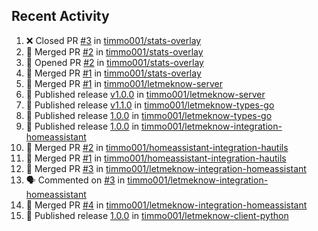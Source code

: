 ## Recent Activity

<!--START_SECTION:activity-->
1. ❌ Closed PR [#3](https://github.com/timmo001/stats-overlay/pull/3) in [timmo001/stats-overlay](https://github.com/timmo001/stats-overlay)
2. 🎉 Merged PR [#2](https://github.com/timmo001/stats-overlay/pull/2) in [timmo001/stats-overlay](https://github.com/timmo001/stats-overlay)
3. 💪 Opened PR [#2](https://github.com/timmo001/stats-overlay/pull/2) in [timmo001/stats-overlay](https://github.com/timmo001/stats-overlay)
4. 🎉 Merged PR [#1](https://github.com/timmo001/stats-overlay/pull/1) in [timmo001/stats-overlay](https://github.com/timmo001/stats-overlay)
5. 🎉 Merged PR [#1](https://github.com/timmo001/letmeknow-server/pull/1) in [timmo001/letmeknow-server](https://github.com/timmo001/letmeknow-server)
6. 🚀 Published release [v1.0.0](https://github.com/v1.0.0) in [timmo001/letmeknow-server](https://github.com/timmo001/letmeknow-server)
7. 🚀 Published release [v1.1.0](https://github.com/v1.1.0) in [timmo001/letmeknow-types-go](https://github.com/timmo001/letmeknow-types-go)
8. 🚀 Published release [1.0.0](https://github.com/1.0.0) in [timmo001/letmeknow-types-go](https://github.com/timmo001/letmeknow-types-go)
9. 🚀 Published release [1.0.0](https://github.com/1.0.0) in [timmo001/letmeknow-integration-homeassistant](https://github.com/timmo001/letmeknow-integration-homeassistant)
10. 🎉 Merged PR [#2](https://github.com/timmo001/homeassistant-integration-hautils/pull/2) in [timmo001/homeassistant-integration-hautils](https://github.com/timmo001/homeassistant-integration-hautils)
11. 🎉 Merged PR [#1](https://github.com/timmo001/homeassistant-integration-hautils/pull/1) in [timmo001/homeassistant-integration-hautils](https://github.com/timmo001/homeassistant-integration-hautils)
12. 🎉 Merged PR [#3](https://github.com/timmo001/letmeknow-integration-homeassistant/pull/3) in [timmo001/letmeknow-integration-homeassistant](https://github.com/timmo001/letmeknow-integration-homeassistant)
13. 🗣 Commented on [#3](https://github.com/timmo001/letmeknow-integration-homeassistant/issues/3) in [timmo001/letmeknow-integration-homeassistant](https://github.com/timmo001/letmeknow-integration-homeassistant)
14. 🎉 Merged PR [#4](https://github.com/timmo001/letmeknow-integration-homeassistant/pull/4) in [timmo001/letmeknow-integration-homeassistant](https://github.com/timmo001/letmeknow-integration-homeassistant)
15. 🚀 Published release [1.0.0](https://github.com/1.0.0) in [timmo001/letmeknow-client-python](https://github.com/timmo001/letmeknow-client-python)
<!--END_SECTION:activity-->
